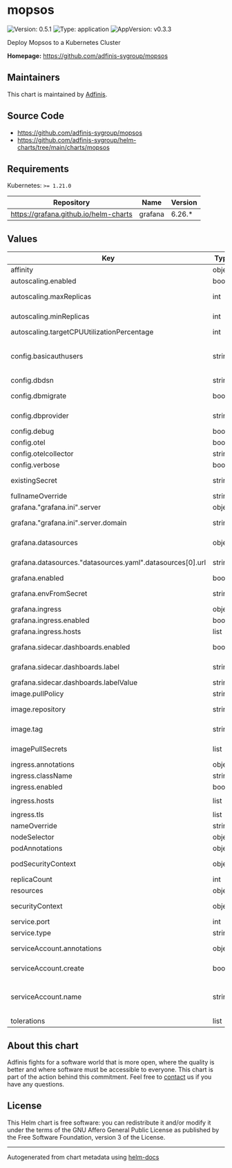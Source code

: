 # mopsos

![Version: 0.5.1](https://img.shields.io/badge/Version-0.5.1-informational?style=flat-square) ![Type: application](https://img.shields.io/badge/Type-application-informational?style=flat-square) ![AppVersion: v0.3.3](https://img.shields.io/badge/AppVersion-v0.3.3-informational?style=flat-square)

Deploy Mopsos to a Kubernetes Cluster

**Homepage:** <https://github.com/adfinis-sygroup/mopsos>

## Maintainers
This chart is maintained by [Adfinis](https://adfinis.com/?pk_campaign=github&pk_kwd=helm-charts).

## Source Code

* <https://github.com/adfinis-sygroup/mopsos>
* <https://github.com/adfinis-sygroup/helm-charts/tree/main/charts/mopsos>

## Requirements

Kubernetes: `>= 1.21.0`

| Repository | Name | Version |
|------------|------|---------|
| https://grafana.github.io/helm-charts | grafana | 6.26.* |

## Values

| Key | Type | Default | Description |
|-----|------|---------|-------------|
| affinity | object | `{}` | Pod affinity configuration |
| autoscaling.enabled | bool | `false` | enable Pod autoscaling |
| autoscaling.maxReplicas | int | `100` | maixmal count of replicas for Pod autoscaling |
| autoscaling.minReplicas | int | `1` | minimal count of replicas for Pod autoscaling |
| autoscaling.targetCPUUtilizationPercentage | int | `80` | CPU threshold for scaling up |
| config.basicauthusers | string | `""` | HTTP Basic Auth Users. Comma-separated list of clusters and tokens, e.g. 'cluster1:token1,cluster2:token2' |
| config.dbdsn | string | `nil` | Connection string for Database |
| config.dbmigrate | bool | `false` | wheter or not to migrate the DB upon bootup |
| config.dbprovider | string | `"postgres"` | DB Provider to use (sqlite/postgres) |
| config.debug | bool | `false` | enable debugging loglevel |
| config.otel | bool | `false` | enable otel metrics |
| config.otelcollector | string | `"localhost:30079"` | define otel collector endpoint |
| config.verbose | bool | `false` | enable verbose |
| existingSecret | string | `""` | use an existing Secret instead of creating one |
| fullnameOverride | string | `""` | fullnameOverride configuration |
| grafana."grafana.ini".server | object | see values.yaml | Grafana service config |
| grafana."grafana.ini".server.domain | string | `nil` | hostname for Grafana, must match Ingress |
| grafana.datasources | object | see values.yaml | Configure postgres datasource for Grafana |
| grafana.datasources."datasources.yaml".datasources[0].url | string | `nil` | `hostname:port` for postgresql server to be used |
| grafana.enabled | bool | `true` |  |
| grafana.envFromSecret | string | `"mopsos-secret"` | Load mopsos secrets into grafana env |
| grafana.ingress | object | see values.yaml | Grafana Ingress config |
| grafana.ingress.enabled | bool | `false` | Enable Grafana Ingress creation |
| grafana.ingress.hosts | list | `[]` | Hostnames for Grafana Ingress |
| grafana.sidecar.dashboards.enabled | bool | `true` | Deploy dashboards via ConfigMap |
| grafana.sidecar.dashboards.label | string | `"k8s.adfinis.com/grafana_dashboards"` | Label used to discover dashboards |
| grafana.sidecar.dashboards.labelValue | string | `"mopsos"` | Value of ConfigMap label |
| image.pullPolicy | string | `"IfNotPresent"` | pullPolicy to use |
| image.repository | string | `"ghcr.io/adfinis-sygroup/mopsos"` | repository where the image is located |
| image.tag | string | `""` | Overrides the image tag whose default is the chart appVersion. |
| imagePullSecrets | list | `[]` | imagePullSecrets for pulling the image |
| ingress.annotations | object | `{}` | ingress annotations |
| ingress.className | string | `""` | which ingressClassname to use |
| ingress.enabled | bool | `false` | enable ingress for mopsos |
| ingress.hosts | list | `[{"host":"mopsos.local","paths":[{"path":"/","pathType":"ImplementationSpecific"}]}]` | ingress hostnames |
| ingress.tls | list | `[]` | ingress TLS configuration |
| nameOverride | string | `""` | nameOverride configuration |
| nodeSelector | object | `{}` | Pod nodeSelector configuration |
| podAnnotations | object | `{}` | Pod annotations to add |
| podSecurityContext | object | `{}` | Pod securityContext configuration |
| replicaCount | int | `1` | number of replicas to launch |
| resources | object | `{}` | Pod resources to define |
| securityContext | object | `{}` | Deployment securityContext configuration |
| service.port | int | `8080` | port where the service listens to |
| service.type | string | `"ClusterIP"` | service type of the application |
| serviceAccount.annotations | object | `{}` | Annotations to add to the service account |
| serviceAccount.create | bool | `true` | Specifies whether a service account should be created |
| serviceAccount.name | string | `""` | The name of the service account to use. If not set and create is true, a name is generated using the fullname template |
| tolerations | list | `[]` | Pod tolerations configuration |

## About this chart

Adfinis fights for a software world that is more open, where the quality is
better and where software must be accessible to everyone. This chart
is part of the action behind this commitment. Feel free to
[contact](https://adfinis.com/kontakt/?pk_campaign=github&pk_kwd=helm-charts)
us if you have any questions.

## License

This Helm chart is free software: you can redistribute it and/or modify it under the terms
of the GNU Affero General Public License as published by the Free Software Foundation,
version 3 of the License.

----------------------------------------------
Autogenerated from chart metadata using [helm-docs](https://github.com/norwoodj/helm-docs/)
